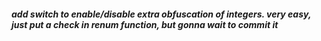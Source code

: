 ##### add switch to enable/disable extra obfuscation of integers. very easy, just put a check in renum function, but gonna wait to commit it
